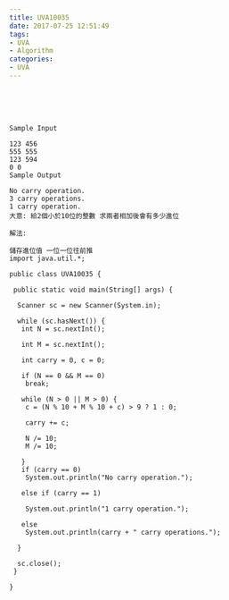 ```yaml
---
title: UVA10035
date: 2017-07-25 12:51:49
tags:
- UVA
- Algorithm
categories:
- UVA
---
```






 <br /> <br /> <br />

<!-- more -->

	Sample Input

	123 456
	555 555
	123 594
	0 0
	Sample Output

	No carry operation.
	3 carry operations.
	1 carry operation.
	大意: 給2個小於10位的整數 求兩者相加後會有多少進位

	解法:

	儲存進位值 一位一位往前推
	import java.util.*;

	public class UVA10035 {

	 public static void main(String[] args) {

	  Scanner sc = new Scanner(System.in);

	  while (sc.hasNext()) {
	   int N = sc.nextInt();

	   int M = sc.nextInt();

	   int carry = 0, c = 0;

	   if (N == 0 && M == 0)
		break;

	   while (N > 0 || M > 0) {
		c = (N % 10 + M % 10 + c) > 9 ? 1 : 0;

		carry += c;

		N /= 10;
		M /= 10;

	   }
	   if (carry == 0)
		System.out.println("No carry operation.");

	   else if (carry == 1)

		System.out.println("1 carry operation.");

	   else
		System.out.println(carry + " carry operations.");

	  }

	  sc.close();
	 }

	}
</br>